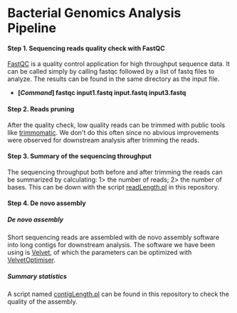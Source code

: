 Bacterial Genomics Analysis Pipeline
=========================================

#### Step 1. Sequencing reads quality check with FastQC
[FastQC](http://www.bioinformatics.babraham.ac.uk/projects/download.html) is a quality control application for high throughput sequence data. It can be called simply by calling fastqc followed by a list of fastq files to analyze. The results can be found in the same directory as the input file.
* **[_Command_] fastqc input1.fastq input.fastq input3.fastq**

#### Step 2. Reads pruning
After the quality check, low quality reads can be trimmed with public tools like [trimmomatic](http://www.usadellab.org/cms/?page=trimmomatic). We don't do this often since no abvious improvements were observed for downstream analysis after trimming the reads.

#### Step 3. Summary of the sequencing throughput
The sequencing throughput both before and after trimming the reads can be summarized by calculating: 1> the number of reads; 2> the number of bases. This can be down with the script [readLength.pl](https://github.com/xiaeryu/Bacterial-genomics/blob/master/readLength.pl) in this repository.

#### Step 4. De novo assembly
##### De novo assembly
Short sequencing reads are assembled with de novo assembly software into long contigs for downstream analysis. The software we have been using is [Velvet](https://www.ebi.ac.uk/~zerbino/velvet/), of which the parameters can be optimized with [VelvetOptimiser](http://bioinformatics.net.au/software.velvetoptimiser.shtml).
##### Summary statistics
A script named [contigLength.pl](https://github.com/xiaeryu/Bacterial-genomics/blob/master/contigLength.pl) can be found in this repository to check the quality of the assembly.
